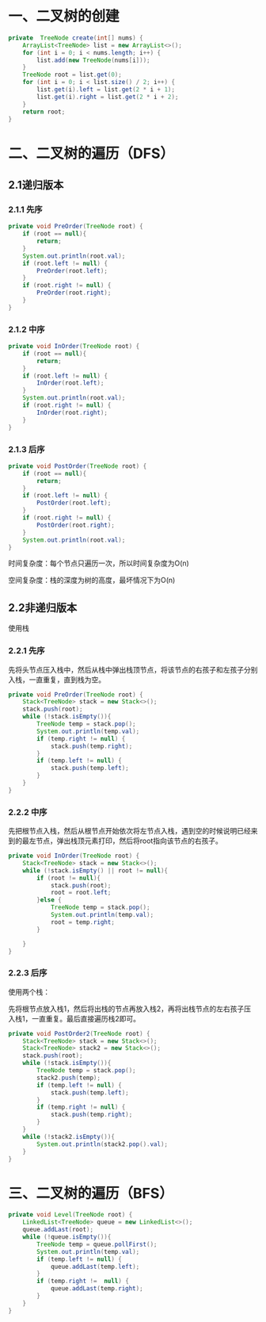 # 一、二叉树的创建

```java
private  TreeNode create(int[] nums) {
    ArrayList<TreeNode> list = new ArrayList<>();
    for (int i = 0; i < nums.length; i++) {
        list.add(new TreeNode(nums[i]));
    }
    TreeNode root = list.get(0);
    for (int i = 0; i < list.size() / 2; i++) {
        list.get(i).left = list.get(2 * i + 1);
        list.get(i).right = list.get(2 * i + 2);
    }
    return root;
}
```

# 二、二叉树的遍历（DFS）

## 2.1递归版本

### 2.1.1 先序

```java
private void PreOrder(TreeNode root) {
    if (root == null){
        return;
    }
    System.out.println(root.val);
    if (root.left != null) {
        PreOrder(root.left);
    }
    if (root.right != null) {
        PreOrder(root.right);
    }
}
```

### 2.1.2 中序

```java
private void InOrder(TreeNode root) {
    if (root == null){
        return;
    }
    if (root.left != null) {
        InOrder(root.left);
    }
    System.out.println(root.val);
    if (root.right != null) {
        InOrder(root.right);
    }
}
```

### 2.1.3 后序

```java
private void PostOrder(TreeNode root) {
    if (root == null){
        return;
    }
    if (root.left != null) {
        PostOrder(root.left);
    }
    if (root.right != null) {
        PostOrder(root.right);
    }
    System.out.println(root.val);
}
```

时间复杂度：每个节点只遍历一次，所以时间复杂度为O(n)

空间复杂度：栈的深度为树的高度，最坏情况下为O(n)

## 2.2非递归版本

使用栈

### 2.2.1 先序

先将头节点压入栈中，然后从栈中弹出栈顶节点，将该节点的右孩子和左孩子分别入栈，一直重复，直到栈为空。

```Java
private void PreOrder(TreeNode root) {
    Stack<TreeNode> stack = new Stack<>();
    stack.push(root);
    while (!stack.isEmpty()){
        TreeNode temp = stack.pop();
        System.out.println(temp.val);
        if (temp.right != null) {
            stack.push(temp.right);
        }
        if (temp.left != null) {
            stack.push(temp.left);
        }
    }
}
```

### 2.2.2 中序

先把根节点入栈，然后从根节点开始依次将左节点入栈，遇到空的时候说明已经来到的最左节点，弹出栈顶元素打印，然后将root指向该节点的右孩子。

```java
private void InOrder(TreeNode root) {
    Stack<TreeNode> stack = new Stack<>();
    while (!stack.isEmpty() || root != null){
        if (root != null){
            stack.push(root);
            root = root.left;
        }else {
            TreeNode temp = stack.pop();
            System.out.println(temp.val);
            root = temp.right;
        }

    }
}
```

### 2.2.3 后序

使用两个栈：

先将根节点放入栈1，然后将出栈的节点再放入栈2，再将出栈节点的左右孩子压入栈1，一直重复。最后直接遍历栈2即可。

```java
private void PostOrder2(TreeNode root) {
    Stack<TreeNode> stack = new Stack<>();
    Stack<TreeNode> stack2 = new Stack<>();
    stack.push(root);
    while (!stack.isEmpty()){
        TreeNode temp = stack.pop();
        stack2.push(temp);
        if (temp.left != null) {
            stack.push(temp.left);
        }
        if (temp.right != null) {
            stack.push(temp.right);
        }
    }
    while (!stack2.isEmpty()){
        System.out.println(stack2.pop().val);
    }
}
```

# 三、二叉树的遍历（BFS）

```java
private void Level(TreeNode root) {
    LinkedList<TreeNode> queue = new LinkedList<>();
    queue.addLast(root);
    while (!queue.isEmpty()){
        TreeNode temp = queue.pollFirst();
        System.out.println(temp.val);
        if (temp.left != null) {
            queue.addLast(temp.left);
        }
        if (temp.right !=  null) {
            queue.addLast(temp.right);
        }
    }
}
```


